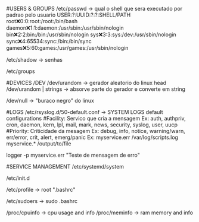 #USERS & GROUPS
/etc/passwd -> qual o shell que sera executado por padrao pelo usuario
USER:?:UUID:?:?:SHELL/PATH
root:x:0:0:root:/root:/bin/bash
daemon:x:1:1:daemon:/usr/sbin:/usr/sbin/nologin
bin:x:2:2:bin:/bin:/usr/sbin/nologin
sys:x:3:3:sys:/dev:/usr/sbin/nologin
sync:x:4:65534:sync:/bin:/bin/sync
games:x:5:60:games:/usr/games:/usr/sbin/nologin

/etc/shadow -> senhas

/etc/groups


#DEVICES /DEV
/dev/urandom -> gerador aleatorio do linux
head /dev/urandom | strings -> absorve parte do gerador e converte em string

/dev/null -> "buraco negro" do linux



#LOGS
/etc/rsyslog.d/50-default.conf -> SYSTEM LOGS default configurations
#Facility: Servico que cria a mensagem
Ex: auth, authpriv, cron, daemon, kern, lpl, mail, mark, news, security, syslog, user, uucp
#Priority: Criticidade da mesagem
Ex: debug, info, notice, warning/warn, err/error, crit, alert, emerg/panic
Ex: myservice.err /var/log/scripts.log
myservice.* /output/to/file

logger -p myservice.err "Teste de mensagem de erro"



#SERVICE MANAGEMENT
/etc/systemd/system

/etc/init.d




/etc/profile -> root ".bashrc"

/etc/sudoers -> sudo .bashrc



/proc/cpuinfo -> cpu usage and info
/proc/meminfo -> ram memory and info
